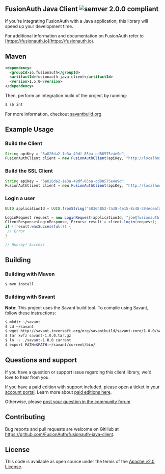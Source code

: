 ## FusionAuth Java Client ![semver 2.0.0 compliant](http://img.shields.io/badge/semver-2.0.0-brightgreen.svg?style=flat-square)
If you're integrating FusionAuth with a Java application, this library will speed up your development time.

For additional information and documentation on FusionAuth refer to [https://fusionauth.io](https://fusionauth.io).


## Maven 
```xml
<dependency>
  <groupId>io.fusionauth</groupId>
  <artifactId>fusionauth-java-client</artifactId>
  <version>1.5.0</version>
</dependency>
```

Then, perform an integration build of the project by running:
```bash
$ sb int
```

For more information, checkout [savantbuild.org](http://savantbuild.org/).

## Example Usage

### Build the Client

```java
String apiKey = "5a826da2-1e3a-49df-85ba-cd88575e4e9d";
FusionAuthClient client = new FusionAuthClient(apiKey, "http://localhost:9011");
```

### Build the SSL Client

```java
String apiKey = "5a826da2-1e3a-49df-85ba-cd88575e4e9d";
FusionAuthClient client = new FusionAuthClient(apiKey, "http://localhost:9011", Boolean.TRUE, "BASE64 Encode ssl certificate value");
```

### Login a user

```java
UUID applicationId = UUID.fromString("68364852-7a38-4e15-8c48-394eceafa601");

LoginRequest request = new LoginRequest(applicationId, "joe@fusionauth.io", null, "abc123");
ClientResponse<LoginResponse, Errors> result = client.login(request);
if (!result.wasSuccessful()) {
 // Error
}

// Hooray! Success
```

## Building 

### Building with Maven

```bash
$ mvn install
```

### Building with Savant

**Note:** This project uses the Savant build tool. To compile using Savant, follow these instructions:

```bash
$ mkdir ~/savant
$ cd ~/savant
$ wget http://savant.inversoft.org/org/savantbuild/savant-core/1.0.0/savant-1.0.0.tar.gz
$ tar xvfz savant-1.0.0.tar.gz
$ ln -s ./savant-1.0.0 current
$ export PATH=$PATH:~/savant/current/bin/
```

## Questions and support

If you have a question or support issue regarding this client library, we'd love to hear from you.

If you have a paid edition with support included, please [open a ticket in your account portal](https://account.fusionauth.io/account/support/). Learn more about [paid editions here](https://fusionauth.io/pricing).

Otherwise, please [post your question in the community forum](https://fusionauth.io/community/forum/).

## Contributing

Bug reports and pull requests are welcome on GitHub at https://github.com/FusionAuth/fusionauth-java-client.

## License

This code is available as open source under the terms of the [Apache v2.0 License](https://opensource.org/licenses/Apache-2.0).

